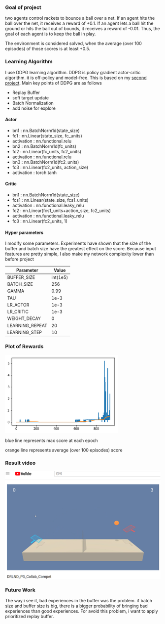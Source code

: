 ### Goal of project
two agents control rackets to bounce a ball over a net. If an agent hits the ball over the net, it receives a reward of +0.1. If an agent lets a ball hit the ground or hits the ball out of bounds, it receives a reward of -0.01. Thus, the goal of each agent is to keep the ball in play.

The environment is considered solved, when the average (over 100 episodes) of those scores is at least +0.5.

### Learning Algorithm
I use DDPG learning algorithm. DDPG is policy gradient actor-critic algorithm. it is off-policy and model-free. 
This is based on my [second project](https://github.com/studian/DRLND_P2_Continuous_Control). Main key points of DDPG are as follows
* Replay Buffer
* soft target update
* Batch Normalization
* add noise for explore

#### Actor
* bn1 : nn.BatchNorm1d(state_size)
* fc1 : nn.Linear(state_size, fc_units)
* activation : nn.functional.relu
* bn2 : nn.BatchNorm1d(fc_units)
* fc2 : nn.Linear(fc_units, fc2_units)
* activation : nn.functional.relu
* bn3 : nn.BatchNorm1d(fc2_units)
* fc3 : nn.Linear(fc2_units, action_size)
* activation : torch.tanh
#### Critic
* bn1 : nn.BatchNorm1d(state_size)
* fcs1 : nn.Linear(state_size, fcs1_units)
* activation : nn.functional.leaky_relu
* fc2 : nn.Linear(fcs1_units+action_size, fc2_units)
* activation : nn.functional.leaky_relu
* fc3 : nn.Linear(fc2_units, 1)

#### Hyper parameters
I modify some parameters. Experiments have shown that the size of the buffer and batch size have the greatest effect on the score.
Because input features are pretty simple, I also make my network complexity lower than before project

Parameter | Value
--- | ---
BUFFER_SIZE | int(1e5)
BATCH_SIZE | 256
GAMMA | 0.99  
TAU | 1e-3
LR_ACTOR | 1e-3
LR_CRITIC | 1e-3
WEIGHT_DECAY | 0
LEARNING_REPEAT | 20
LEARNING_STEP | 10

### Plot of Rewards
![plot.png](image/plot.png)

blue line represents max score at each epoch

orange line represents average (over 100 episodes) score

### Result video
[![Watch the video](image/youtube.png)](https://youtu.be/TtSFognFl5s)

### Future Work
The way i see it, bad experiences in the buffer was the problem. if batch size and buffer size is big, there is a bigger probability of bringing bad experiences than good experiences. For avoid this problem, i want to apply prioritized replay buffer.
